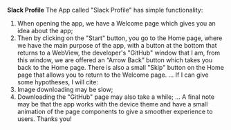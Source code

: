 **Slack Profile**
The App called "Slack Profile" has simple functionality:
1. When opening the app, we have a Welcome page which gives you an idea about the app;
2. Then by clicking on the "Start" button, you go to the Home page, where we have the main purpose of the app, with a button at the bottom that returns to a WebView, the developer's "GitHub" window that I am, from this window, we are offered an “Arrow Back” button which takes you back to the Home page.
There is also a small "Skip" button on the Home page that allows you to return to the Welcome page.
...
If I can give some hypotheses, I will cite:
1. Image downloading may be slow;
2. Downloading the "GitHub" page may also take a while;
...
A final note may be that the app works with the device theme and have a small animation of the page components to give a smoother experience to users.
Thanks you!
